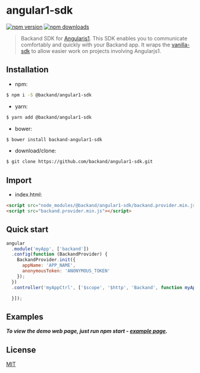 angular1-sdk
===
[![npm version](https://img.shields.io/npm/v/@backand/angular1-sdk.svg?style=flat-square)](https://www.npmjs.org/package/@backand/angular1-sdk)
[![npm downloads](https://img.shields.io/npm/dt/@backand/angular1-sdk.svg?style=flat-square)](http://npm-stat.com/charts.html?package=@backand/angular1-sdk)

>  Backand SDK for [Angularjs1](https://angularjs.org/).
This SDK enables you to communicate comfortably and quickly with your Backand app.
It wraps the [vanilla-sdk](https://github.com/backand/vanilla-sdk) to allow easier work on projects involving Angularjs1.


## Installation
- npm:
```bash
$ npm i -S @backand/angular1-sdk
```
- yarn:
```bash
$ yarn add @backand/angular1-sdk
```
- bower:
```bash
$ bower install backand-angular1-sdk
```
- download/clone:
```bash
$ git clone https://github.com/backand/angular1-sdk.git
```


## Import
-  index.html:
``` html
<script src="node_modules/@backand/angular1-sdk/backand.provider.min.js"></script>
<script src="backand.provider.min.js"></script>
```


## Quick start
```javascript
angular
  .module('myApp', ['backand'])
  .config(function (BackandProvider) {
    BackandProvider.init({
      appName: 'APP_NAME',
      anonymousToken: 'ANONYMOUS_TOKEN'
    });
  })
  .controller('myAppCtrl', ['$scope', '$http', 'Backand', function myAppCtrl() {

  }]);
```


## Examples
***To view the demo web page, just run npm start - [example page](https://github.com/backand/angular1-sdk/blob/master/example/).***


## License

  [MIT](LICENSE)
